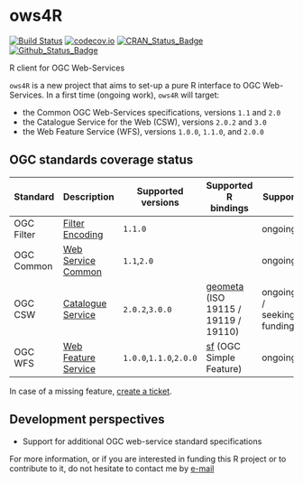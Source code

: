 # ows4R

[![Build Status](https://travis-ci.org/eblondel/ows4R.svg?branch=master)](https://travis-ci.org/eblondel/ows4R)
[![codecov.io](http://codecov.io/github/eblondel/ows4R/coverage.svg?branch=master)](http://codecov.io/github/eblondel/ows4R?branch=master)
[![CRAN_Status_Badge](http://www.r-pkg.org/badges/version/ows4R)](https://cran.r-project.org/package=ows4R)
[![Github_Status_Badge](https://img.shields.io/badge/Github-0.1--1-blue.svg)](https://github.com/eblondel/ows4R)

R client for OGC Web-Services

``ows4R`` is a new project that aims to set-up a pure R interface to OGC Web-Services. In a first time (ongoing work), ``ows4R`` will target:
* the Common OGC Web-Services specifications, versions ``1.1`` and ``2.0``
* the Catalogue Service for the Web (CSW), versions ``2.0.2`` and ``3.0``
* the Web Feature Service (WFS), versions ``1.0.0``, ``1.1.0``, and ``2.0.0``

## OGC standards coverage status

Standard  |Description|Supported versions|Supported R bindings|Support
----------|-----------|------------------|--------------------|------|
OGC Filter|[Filter Encoding](http://www.opengeospatial.org/standards/filter)|``1.1.0``||ongoing
OGC Common|[Web Service Common](http://www.opengeospatial.org/standards/common)|``1.1``,``2.0``||ongoing
OGC CSW   |[Catalogue Service](http://www.opengeospatial.org/standards/cat)|``2.0.2``,``3.0.0``|[geometa](https://github.com/eblondel/geometa) (ISO 19115 / 19119 / 19110)|ongoing / seeking fundings
OGC WFS   |[Web Feature Service](http://www.opengeospatial.org/standards/wfs)|``1.0.0``,``1.1.0``,``2.0.0``|[sf](https://github.com/r-spatial/sf) (OGC Simple Feature)|ongoing

In case of a missing feature, [create a ticket](https://github.com/eblondel/ows4R/issues/new).

## Development perspectives

* Support for additional OGC web-service standard specifications

For more information, or if you are interested in funding this R project or to contribute to it, do not hesitate to contact me by [e-mail](mailto:emmanuel.blondel1@gmail.com)

